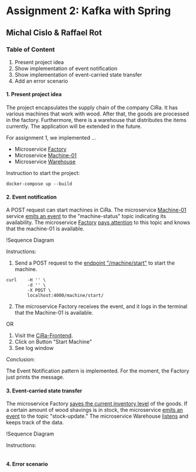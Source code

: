 # Assignment 2: Kafka with Spring
## Michal Cislo & Raffael Rot

### Table of Content

1. Present project idea
2. Show implementation of event notification
3. Show implementation of event-carried state transfer
4. Add an error scenario

#### 1. Present project idea

The project encapsulates the supply chain of the company CiRa. 
It has various machines that work with wood. After that, the goods are processed in the factory. 
Furthermore, there is a warehouse that distributes the items currently. 
The application will be extended in the future. 

For assignment 1, we implemented ...
* Microservice [Factory](https://github.com/nikokelx/event-driven_and_process-oriented-architecture_group-5/tree/main/project/factory)
* Microservice [Machine-01](https://github.com/nikokelx/event-driven_and_process-oriented-architecture_group-5/tree/main/project/machine-01) 
* Microservice [Warehouse](https://github.com/nikokelx/event-driven_and_process-oriented-architecture_group-5/tree/main/project/warehouse)

Instruction to start the project:
```
docker-compose up --build
```

#### 2. Event notification

A POST request can start machines in CiRa. 
The microservice [Machine-01](https://github.com/nikokelx/event-driven_and_process-oriented-architecture_group-5/tree/main/project/machine-01) 
service [emits an event](https://github.com/nikokelx/event-driven_and_process-oriented-architecture_group-5/blob/main/project/machine-01/src/main/java/ch/unisg/machine01/infrastructure/adapters/messages/MachineStatusMessage.java) 
to the "machine-status" topic indicating its availability.
The microservice [Factory](https://github.com/nikokelx/event-driven_and_process-oriented-architecture_group-5/tree/main/project/factory) 
[pays attention](https://github.com/nikokelx/event-driven_and_process-oriented-architecture_group-5/blob/main/project/factory/src/main/java/ch/unisg/factory/controllers/event/MachineStatusEventListener.java)
to this topic and knows that the machine-01 is available.

!Sequence Diagram

Instructions: 

1. Send a POST request to the [endpoint "/machine/start"](https://github.com/nikokelx/event-driven_and_process-oriented-architecture_group-5/blob/assignment-02/project/machine-01/src/main/java/ch/unisg/machine01/controllers/http/StartMachineWebController.java) to start the machine. 
```
curl    -H '' \
        -d '' \
        -X POST \
        localhost:4000/machine/start/
```
2. The microservice Factory receives the event, and it logs in the terminal that the Machine-01 is available. 

OR

1. Visit the [CiRa-Frontend]().
2. Click on Button "Start Machine"
3. See log window

Conclusion:

The Event Notification pattern is implemented. For the moment, the Factory just prints the message.

#### 3. Event-carried state transfer

The microservice Factory [saves the current inventory level](https://github.com/nikokelx/event-driven_and_process-oriented-architecture_group-5/blob/main/project/factory/src/main/java/ch/unisg/factory/infrastructure/repository/MachinePersistenceAdapter.java)
of the goods. 
If a certain amount of wood shavings is in stock, the microservice [emits an event](https://github.com/nikokelx/event-driven_and_process-oriented-architecture_group-5/blob/main/project/factory/src/main/java/ch/unisg/factory/infrastructure/adapters/messages/FactoryInventoryLevelEvent.java)
to the topic "stock-update." 
The microservice Warehouse [listens](https://github.com/nikokelx/event-driven_and_process-oriented-architecture_group-5/blob/main/project/warehouse/src/main/java/ch/unisg/warehouse/service/ConsumerService.java)
and keeps track of the data.

!Sequence Diagram

Instructions:

```

```

#### 4. Error scenario

